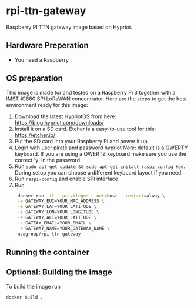 # rpi-ttn-gateway
Raspberry PI TTN gateway image based on Hypriot.

## Hardware Preperation
* You need a Raspberry

## OS preparation
This image is made for and tested on a Raspberry Pi 3 together with a IMST-iC880 SPI LoRaWAN concentrator. Here are the steps to get the host environment ready for this image:
1. Download the latest HypriotOS from here: https://blog.hypriot.com/downloads/
2. Install it on a SD card. Etcher is a easy-to-use tool for this: https://etcher.io/
3. Put the SD card into your Raspberry Pi and power it up
4. Login with user pirate and password hypriot *Note*: default is a QWERTY keyboard. If you are using a QWERTZ keyboard make sure you use the correct 'y' in the password
5. Run `sudo apt-get update && sudo apt-get install raspi-config kbd`. During setup you can choose a different keyboard layout if you need
6. Run `raspi-config` and enable SPI interface
7. Run 
   ```bash
    docker run -it --privileged --net=host --restart=alway \
    -e GATEWAY_EUI=YOUR_MAC_ADDRESS \
    -e GATEWAY_LAT=YOUR_LATITUDE \
    -e GATEWAY_LON=YOUR_LONGITUDE \
    -e GATEWAY_ALT=YOUR_LATITUDE \
    -e GATEAY_EMAIL=YOUR_EMAIL \
    -e GATEWAY_NAME=YOUR_GATEWAY_NAME \
    ncagroup/rpi-ttn-gateway
    ```
    

## Running the container



## Optional: Building the image
To build the image run
```bash
docker build . 
